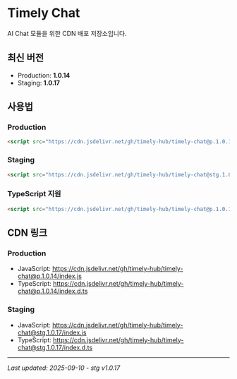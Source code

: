 # Timely Chat

AI Chat 모듈을 위한 CDN 배포 저장소입니다.

## 최신 버전
- Production: **1.0.14**
- Staging: **1.0.17**

## 사용법

### Production
```html
<script src="https://cdn.jsdelivr.net/gh/timely-hub/timely-chat@p.1.0.14/index.js"></script>
```

### Staging
```html
<script src="https://cdn.jsdelivr.net/gh/timely-hub/timely-chat@stg.1.0.17/index.js"></script>
```

### TypeScript 지원
```html
<script src="https://cdn.jsdelivr.net/gh/timely-hub/timely-chat@p.1.0.14/index.d.ts"></script>
```

## CDN 링크

### Production
- JavaScript: https://cdn.jsdelivr.net/gh/timely-hub/timely-chat@p.1.0.14/index.js
- TypeScript: https://cdn.jsdelivr.net/gh/timely-hub/timely-chat@p.1.0.14/index.d.ts

### Staging
- JavaScript: https://cdn.jsdelivr.net/gh/timely-hub/timely-chat@stg.1.0.17/index.js
- TypeScript: https://cdn.jsdelivr.net/gh/timely-hub/timely-chat@stg.1.0.17/index.d.ts

---
*Last updated: 2025-09-10 - stg v1.0.17*
